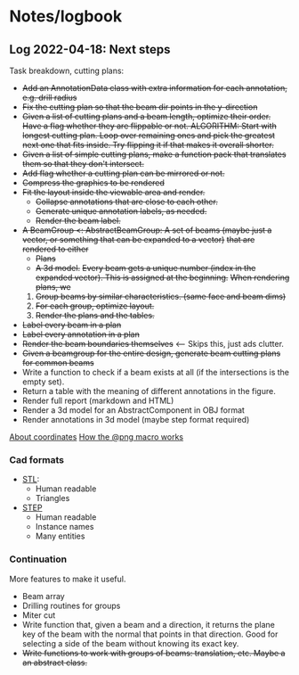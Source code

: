 # Notes/logbook

## Log 2022-04-18: Next steps

Task breakdown, cutting plans:

* ~~Add an AnnotationData class with extra information for each annotation, e.g. drill radius~~
* ~~Fix the cutting plan so that the beam dir points in the y-direction~~
* ~~Given a list of cutting plans and a beam length, optimize their order. Have a flag whether they are flippable or not.
  ALGORITHM: Start with longest cutting plan. Loop over remaining ones and pick the greatest next one that fits inside.
  Try flipping it if that makes it overall shorter.~~
* ~~Given a list of simple cutting plans, make a function pack that translates them so that they don't intersect.~~
* ~~Add flag whether a cutting plan can be mirrored or not.~~
* ~~Compress the graphics to be rendered~~
* ~~Fit the layout inside the viewable area and render.~~
  - ~~Collapse annotations that are close to each other.~~
  - ~~Generate unique annotation labels, as needed.~~
  - ~~Render the beam label.~~
* ~~A BeamGroup <: AbstractBeamGroup: A set of beams (maybe just a vector, or something that can be expanded to a vector)~~
  ~~that are rendered to either~~
  - ~~Plans~~
  - ~~A 3d model.~~
  ~~Every beam gets a unique number (index in the expanded vector). This is assigned at the beginning.~~
  ~~When rendering plans, we~~
  1. ~~Group beams by similar characteristics. (same face and beam dims)~~
  2. ~~For each group, optimize layout.~~
  3. ~~Render the plans and the tables.~~
* ~~Label every beam in a plan~~
* ~~Label every annotation in a plan~~
* ~~Render the beam boundaries themselves~~ <-- Skips this, just ads clutter.
* ~~Given a beamgroup for the entire design, generate beam cutting plans for common beams~~
* Write a function to check if a beam exists at all (if the intersections is the empty set).
* Return a table with the meaning of different annotations in the figure.
* Render full report (markdown and HTML)
* Render a 3d model for an AbstractComponent in OBJ format
* Render annotations in 3d model (maybe step format required)

[About coordinates](https://juliagraphics.github.io/Luxor.jl/stable/explanation/basics/)
[How the @png macro works](https://juliagraphics.github.io/Luxor.jl/stable/tutorial/basictutorial/#What-you-need)

### Cad formats

* [STL](https://en.wikipedia.org/wiki/STL_(file_format)):
  - Human readable
  - Triangles
* [STEP](https://en.wikipedia.org/wiki/ISO_10303-21)
  - Human readable
  - Instance names
  - Many entities


### Continuation

More features to make it useful.

* Beam array
* Drilling routines for groups
* Miter cut
* Write function that, given a beam and a direction, it returns the plane key of the beam with the normal that points in that direction. Good for selecting a side of the beam without knowing its exact key.
* ~~Write functions to work with groups of beams: translation, etc. Maybe a an abstract class.~~
